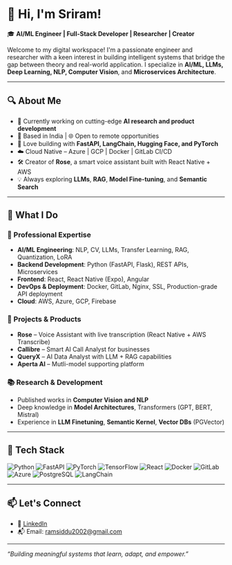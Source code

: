 # 👋 Hi, I'm Sriram!

🎓 **AI/ML Engineer | Full-Stack Developer | Researcher | Creator**

Welcome to my digital workspace! I'm a passionate engineer and researcher with a keen interest in building intelligent systems that bridge the gap between theory and real-world application. I specialize in **AI/ML, LLMs, Deep Learning, NLP, Computer Vision**, and **Microservices Architecture**.

---

## 🔍 About Me

- 🧠 Currently working on cutting-edge **AI research and product development**
- 📍 Based in India | 🌐 Open to remote opportunities
- 🤖 Love building with **FastAPI, LangChain, Hugging Face, and PyTorch**
- ☁️ Cloud Native – Azure | GCP | Docker | GitLab CI/CD
- 🛠 Creator of **Rose**, a smart voice assistant built with React Native + AWS
- 💡 Always exploring **LLMs**, **RAG**, **Model Fine-tuning**, and **Semantic Search**

---

## 🚀 What I Do

### 💼 Professional Expertise
- **AI/ML Engineering**: NLP, CV, LLMs, Transfer Learning, RAG, Quantization, LoRA
- **Backend Development**: Python (FastAPI, Flask), REST APIs, Microservices
- **Frontend**: React, React Native (Expo), Angular
- **DevOps & Deployment**: Docker, GitLab, Nginx, SSL, Production-grade API deployment
- **Cloud**: AWS, Azure, GCP, Firebase
  
### 🧪 Projects & Products
- **Rose** – Voice Assistant with live transcription (React Native + AWS Transcribe)
- **Callibre** – Smart AI Call Analyst for businesses
- **QueryX** – AI Data Analyst with LLM + RAG capabilities
- **Aperta AI** – Mutli-model supporting platform

### 📚 Research & Development
- Published works in **Computer Vision and NLP**
- Deep knowledge in **Model Architectures**, Transformers (GPT, BERT, Mistral)
- Experience in **LLM Finetuning**, **Semantic Kernel**, **Vector DBs** (PGVector)

---

## 🧰 Tech Stack

![Python](https://img.shields.io/badge/-Python-333?style=flat&logo=python)
![FastAPI](https://img.shields.io/badge/-FastAPI-333?style=flat&logo=fastapi)
![PyTorch](https://img.shields.io/badge/-PyTorch-333?style=flat&logo=pytorch)
![TensorFlow](https://img.shields.io/badge/-TensorFlow-333?style=flat&logo=tensorflow)
![React](https://img.shields.io/badge/-React-333?style=flat&logo=react)
![Docker](https://img.shields.io/badge/-Docker-333?style=flat&logo=docker)
![GitLab](https://img.shields.io/badge/-GitLab-333?style=flat&logo=gitlab)
![Azure](https://img.shields.io/badge/-Azure-333?style=flat&logo=microsoftazure)
![PostgreSQL](https://img.shields.io/badge/-PostgreSQL-333?style=flat&logo=postgresql)
![LangChain](https://img.shields.io/badge/-LangChain-333?style=flat&logo=data)

---

## 📫 Let's Connect

- 💼 [LinkedIn](https://www.linkedin.com/in/sriram-sidhartha-r)
- 📬 Email: ramsiddu2002@gmail.com

---

_“Building meaningful systems that learn, adapt, and empower.”_
